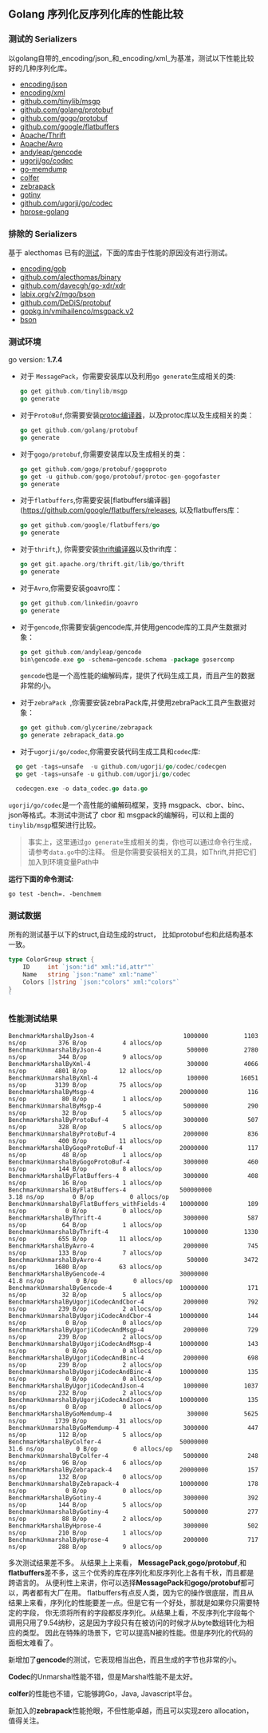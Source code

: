 ## Golang 序列化反序列化库的性能比较

### 测试的 Serializers

以golang自带的_encoding/json_和_encoding/xml_为基准，测试以下性能比较好的几种序列化库。

- [encoding/json](http://golang.org/pkg/encoding/json/)
- [encoding/xml](http://golang.org/pkg/encoding/xml/)
- [github.com/tinylib/msgp](http://github.com/tinylib/msgp)
- [github.com/golang/protobuf](http://github.com/golang/protobuf)
- [github.com/gogo/protobuf](http://github.com/gogo/protobuf)
- [github.com/google/flatbuffers](http://github.com/google/flatbuffers)
- [Apache/Thrift](https://github.com/apache/thrift/tree/master/lib/go)
- [Apache/Avro](https://github.com/linkedin/goavro)
- [andyleap/gencode](https://github.com/andyleap/gencode)
- [ugorji/go/codec](https://github.com/ugorji/go/tree/master/codec)
- [go-memdump](https://github.com/alexflint/go-memdump)
- [colfer](https://github.com/pascaldekloe/colfer)
- [zebrapack](github.com/glycerine/zebrapack)
- [gotiny](https://github.com/niubaoshu/gotiny)
- [github.com/ugorji/go/codec](http://github.com/ugorji/go/codec)
- [hprose-golang](https://github.com/hprose/hprose-golang/tree/master/io)

### 排除的 Serializers

基于 alecthomas 已有的[测试](https://github.com/alecthomas/go_serialization_benchmarks)，下面的库由于性能的原因没有进行测试。

- [encoding/gob](http://golang.org/pkg/encoding/gob/)
- [github.com/alecthomas/binary](http://github.com/alecthomas/binary)
- [github.com/davecgh/go-xdr/xdr](http://github.com/davecgh/go-xdr/xdr)
- [labix.org/v2/mgo/bson](http://labix.org/v2/mgo/bson)
- [github.com/DeDiS/protobuf](http://github.com/DeDiS/protobuf)
- [gopkg.in/vmihailenco/msgpack.v2](http://gopkg.in/vmihailenco/msgpack.v2)
- [bson](http://github.com/micro/go-bson)

### 测试环境
go version: **1.7.4**


- 对于 `MessagePack`，你需要安装库以及利用`go generate`生成相关的类:

  ```go
  go get github.com/tinylib/msgp
  go generate
  ```

- 对于`ProtoBuf`,你需要安装[protoc编译器](https://github.com/google/protobuf/releases)，以及protoc库以及生成相关的类：

  ```go
  go get github.com/golang/protobuf
  go generate
  ```

- 对于`gogo/protobuf`,你需要安装库以及生成相关的类：

  ```go
  go get github.com/gogo/protobuf/gogoproto
  go get -u github.com/gogo/protobuf/protoc-gen-gogofaster
  go generate
  ```

- 对于`flatbuffers`,你需要安装[flatbuffers编译器](https://github.com/google/flatbuffers/releases, 以及flatbuffers库：

  ```go
  go get github.com/google/flatbuffers/go
  go generate
  ```

- 对于`thrift`,), 你需要安装[thrift编译器](https://thrift.apache.org/download)以及thrift库：

  ```go
  go get git.apache.org/thrift.git/lib/go/thrift
  go generate
  ```

- 对于`Avro`,你需要安装goavro库：

    ```go
    go get github.com/linkedin/goavro
    go generate
    ```

- 对于`gencode`,你需要安装gencode库,并使用gencode库的工具产生数据对象：

  ```go
  go get github.com/andyleap/gencode
  bin\gencode.exe go -schema=gencode.schema -package gosercomp
  ```

  `gencode`也是一个高性能的编解码库，提供了代码生成工具，而且产生的数据非常的小。


- 对于`zebraPack `,你需要安装zebraPack库,并使用zebraPack工具产生数据对象：

  ```go
  go get github.com/glycerine/zebrapack
  go generate zebrapack_data.go 
  ```

- 对于`ugorji/go/codec`,你需要安装代码生成工具和`codec`库:

```go
  go get -tags=unsafe  -u github.com/ugorji/go/codec/codecgen
  go get -tags=unsafe -u github.com/ugorji/go/codec

  codecgen.exe -o data_codec.go data.go
```

`ugorji/go/codec`是一个高性能的编解码框架，支持 msgpack、cbor、binc、json等格式。本测试中测试了 cbor  和 msgpack的编解码，可以和上面的 `tinylib/msgp`框架进行比较。

> 事实上，这里通过`go generate`生成相关的类，你也可以通过命令行生成，请参考`data.go`中的注释。 但是你需要安装相关的工具，如Thrift,并把它们加入到环境变量Path中

**运行下面的命令测试:**

```
go test -bench=. -benchmem
```

### 测试数据

所有的测试基于以下的struct,自动生成的struct， 比如protobuf也和此结构基本一致。

```go
type ColorGroup struct {
    ID     int `json:"id" xml:"id,attr""`
    Name   string `json:"name" xml:"name"`
    Colors []string `json:"colors" xml:"colors"`
}
`
```

### 性能测试结果

```
BenchmarkMarshalByJson-4                       	 1000000	      1103 ns/op	     376 B/op	       4 allocs/op
BenchmarkUnmarshalByJson-4                     	  500000	      2780 ns/op	     344 B/op	       9 allocs/op
BenchmarkMarshalByXml-4                        	  300000	      4066 ns/op	    4801 B/op	      12 allocs/op
BenchmarkUnmarshalByXml-4                      	  100000	     16051 ns/op	    3139 B/op	      75 allocs/op
BenchmarkMarshalByMsgp-4                       	20000000	       116 ns/op	      80 B/op	       1 allocs/op
BenchmarkUnmarshalByMsgp-4                     	 5000000	       290 ns/op	      32 B/op	       5 allocs/op
BenchmarkMarshalByProtoBuf-4                   	 3000000	       507 ns/op	     328 B/op	       5 allocs/op
BenchmarkUnmarshalByProtoBuf-4                 	 2000000	       836 ns/op	     400 B/op	      11 allocs/op
BenchmarkMarshalByGogoProtoBuf-4               	20000000	       117 ns/op	      48 B/op	       1 allocs/op
BenchmarkUnmarshalByGogoProtoBuf-4             	 3000000	       460 ns/op	     144 B/op	       8 allocs/op
BenchmarkMarshalByFlatBuffers-4                	 3000000	       408 ns/op	      16 B/op	       1 allocs/op
BenchmarkUnmarshalByFlatBuffers-4              	500000000	         3.18 ns/op	       0 B/op	       0 allocs/op
BenchmarkUnmarshalByFlatBuffers_withFields-4   	10000000	       189 ns/op	       0 B/op	       0 allocs/op
BenchmarkMarshalByThrift-4                     	 3000000	       587 ns/op	      64 B/op	       1 allocs/op
BenchmarkUnmarshalByThrift-4                   	 1000000	      1330 ns/op	     655 B/op	      11 allocs/op
BenchmarkMarshalByAvro-4                       	 2000000	       745 ns/op	     133 B/op	       7 allocs/op
BenchmarkUnmarshalByAvro-4                     	  500000	      3472 ns/op	    1680 B/op	      63 allocs/op
BenchmarkMarshalByGencode-4                    	30000000	        41.8 ns/op	       0 B/op	       0 allocs/op
BenchmarkUnmarshalByGencode-4                  	10000000	       171 ns/op	      32 B/op	       5 allocs/op
BenchmarkMarshalByUgorjiCodecAndCbor-4         	 2000000	       792 ns/op	     239 B/op	       2 allocs/op
BenchmarkUnmarshalByUgorjiCodecAndCbor-4       	10000000	       144 ns/op	       0 B/op	       0 allocs/op
BenchmarkMarshalByUgorjiCodecAndMsgp-4         	 2000000	       729 ns/op	     239 B/op	       2 allocs/op
BenchmarkUnmarshalByUgorjiCodecAndMsgp-4       	10000000	       143 ns/op	       0 B/op	       0 allocs/op
BenchmarkMarshalByUgorjiCodecAndBinc-4         	 2000000	       698 ns/op	     239 B/op	       2 allocs/op
BenchmarkUnmarshalByUgorjiCodecAndBinc-4       	10000000	       135 ns/op	       0 B/op	       0 allocs/op
BenchmarkMarshalByUgorjiCodecAndJson-4         	 1000000	      1037 ns/op	     232 B/op	       2 allocs/op
BenchmarkUnmarshalByUgorjiCodecAndJson-4       	10000000	       135 ns/op	       0 B/op	       0 allocs/op
BenchmarkMarshalByGoMemdump-4                  	  300000	      5625 ns/op	    1739 B/op	      31 allocs/op
BenchmarkUnmarshalByGoMemdump-4                	 3000000	       447 ns/op	     112 B/op	       5 allocs/op
BenchmarkMarshalByColfer-4                     	50000000	        31.6 ns/op	       0 B/op	       0 allocs/op
BenchmarkUnmarshalByColfer-4                   	 5000000	       248 ns/op	      96 B/op	       6 allocs/op
BenchmarkMarshalByZebrapack-4                  	20000000	       157 ns/op	     132 B/op	       0 allocs/op
BenchmarkUnmarshalByZebrapack-4                	10000000	       178 ns/op	       0 B/op	       0 allocs/op
BenchmarkMarshalByGotiny-4                     	 3000000	       392 ns/op	     144 B/op	       5 allocs/op
BenchmarkUnmarshalByGotiny-4                   	 5000000	       277 ns/op	      88 B/op	       2 allocs/op
BenchmarkMarshalByHprose-4                     	 3000000	       502 ns/op	     210 B/op	       1 allocs/op
BenchmarkUnmarshalByHprose-4                   	 2000000	       717 ns/op	     288 B/op	       9 allocs/op
```

多次测试结果差不多。 从结果上上来看， **MessagePack**,**gogo/protobuf**,和**flatbuffers**差不多，这三个优秀的库在序列化和反序列化上各有千秋，而且都是跨语言的。 从便利性上来讲，你可以选择**MessagePack**和**gogo/protobuf**都可以，两者都有大厂在用。 flatbuffers有点反人类，因为它的操作很底层，而且从结果上来看，序列化的性能要差一点。但是它有一个好处，那就是如果你只需要特定的字段， 你无须将所有的字段都反序列化。从结果上看，不反序列化字段每个调用只用了9.54纳秒，这是因为字段只有在被访问的时候才从byte数组转化为相应的类型。 因此在特殊的场景下，它可以提高N被的性能。但是序列化的代码的面相太难看了。

新增加了**gencode**的测试，它表现相当出色，而且生成的字节也非常的小。

**Codec**的Unmarshal性能不错，但是Marshal性能不是太好。

**colfer**的性能也不错，它能够跨Go，Java, Javascript平台。

新加入的**zebrapack**性能抢眼，不但性能卓越，而且可以实现zero allocation，值得关注。